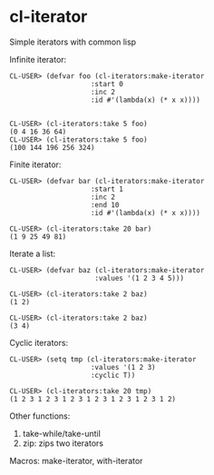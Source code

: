 cl-iterator
===========

Simple iterators with common lisp

Infinite iterator:
```
CL-USER> (defvar foo (cl-iterators:make-iterator 
                    :start 0 
                    :inc 2 
                    :id #'(lambda(x) (* x x))))
                    

CL-USER> (cl-iterators:take 5 foo)
(0 4 16 36 64)                                                                                                                
CL-USER> (cl-iterators:take 5 foo)
(100 144 196 256 324)                                                                                                   
```

Finite iterator:
```
CL-USER> (defvar bar (cl-iterators:make-iterator 
                    :start 1 
                    :inc 2 
                    :end 10
                    :id #'(lambda(x) (* x x))))

CL-USER> (cl-iterators:take 20 bar)
(1 9 25 49 81)                                                                                                          
```

Iterate a list:
```
CL-USER> (defvar baz (cl-iterators:make-iterator 
                     :values '(1 2 3 4 5)))

CL-USER> (cl-iterators:take 2 baz)
(1 2)

CL-USER> (cl-iterators:take 2 baz)
(3 4)
```

Cyclic iterators:
```
CL-USER> (setq tmp (cl-iterators:make-iterator 
                    :values '(1 2 3)
                    :cyclic T))

CL-USER> (cl-iterators:take 20 tmp)
(1 2 3 1 2 3 1 2 3 1 2 3 1 2 3 1 2 3 1 2)
```

Other functions:
1. take-while/take-until
2. zip: zips two iterators

Macros: make-iterator, with-iterator
